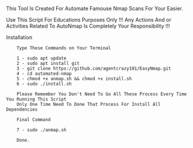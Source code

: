 This Tool Is Created For Automate Famouse Nmap Scans For Your Easier.

Use This Script For Educations Purposes Only !!!
Any Actions And or Activities Related To AutoNmap Is Completely Your Responsibility !!!

Installation
        
        Type These Commands on Your Terminal
        
        1 - sudo apt update
        2 - sudo apt install git
        3 - git clone https://github.com/agentcrazy101/EasyNmap.git
        4 - cd automated-nmap
        5 - chmod +x anmap.sh && chmod +x install.sh
        6 - sudo ./install.sh
        
        Please Remember You Don't Need To Go All These Process Every Time You Running This Script
        Only One Time Need To Done That Process For Install All Dependencies
        
        Final Command
        
        7 - sudo ./anmap.sh
        
        Done.
        
